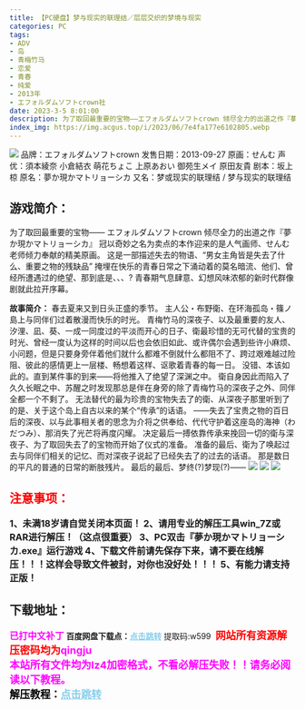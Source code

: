 ```yaml
---
title: 【PC硬盘】梦与现实的联理结／层层交织的梦境与现实
categories: PC
tags:
- ADV
- 岛
- 青梅竹马
- 恋爱
- 青春
- 纯爱
- 2013年
- エフォルダムソフトcrown社
date: 2023-3-5 8:01:00
description: 为了取回最重要的宝物――エフォルダムソフトcrown 倾尽全力的出道之作『夢か現かマトリョーシカ』冠以奇妙之名为卖点的本作迎来的是人气画师、せんむ老师倾力奉献的精美原画。这是一部描述失去的物语、“男女主角皆是失去了什么、重要之物的残缺品”掩埋在快乐的青春日常之下涌动着的莫名暗流、他们、曾经所遭遇过的绝望、那到底是、、、?青春期气息肆意、幻想风味浓郁的新时代群像剧就此拉开序幕。
index_img: https://img.acgus.top/i/2023/06/7e4fa177e6102805.webp
---
```

![](https://img.acgus.top/i/2023/06/7e4fa177e6102805.webp)
品牌：エフォルダムソフトcrown
发售日期：2013-09-27
原画：せんむ
声优：須本綾奈 小倉結衣 萌花ちょこ 上原あおい 御苑生メイ 原田友貴
剧本：坂上椋
原名：夢か現かマトリョーシカ
又名：梦或现实的联理结 / 梦与现实的联理结

## 游戏简介：
为了取回最重要的宝物――
エフォルダムソフトcrown 倾尽全力的出道之作『夢か現かマトリョーシカ』
冠以奇妙之名为卖点的本作迎来的是人气画师、せんむ老师倾力奉献的精美原画。
这是一部描述失去的物语、“男女主角皆是失去了什么、重要之物的残缺品”
掩埋在快乐的青春日常之下涌动着的莫名暗流、他们、曾经所遭遇过的绝望、那到底是、、、?
青春期气息肆意、幻想风味浓郁的新时代群像剧就此拉开序幕。

**故事简介：**
春去夏来又到日头正盛的季节。
主人公・布野衛、在环海孤岛・篠ノ島上与同伴们过着散漫而快乐的时光。
青梅竹马的深夜子、以及最重要的友人、汐浬、凪、葵、一成一同度过的平淡而开心的日子、衛最珍惜的无可代替的宝贵的时光、曾经一度认为这样的时间以后也会依旧如此、或许偶尔会遇到些许小麻烦、小问题，但是只要身旁伴着他们就什么都难不倒就什么都阻不了、跨过艰难越过险阻、彼此的感情更上一层楼、畅想着这样、讴歌着青春的每一日。
没错、本该如此的。直到某件事的到来――将他推入了绝望了深渊之中。
衛自身因此而陷入了久久长眠之中、苏醒之时发现那总是伴在身旁的除了青梅竹马的深夜子之外、同伴全都一个不剩了。
无法替代的最为珍贵的宝物失去了的衛、从深夜子那里听到了的是、关于这个岛上自古以来的某个“传承”的话语。
――失去了宝贵之物的百日后的深夜、以与此事相关者的思念为介将之供奉给、代代守护着这座岛的海神（わだつみ）、那消失了光芒将再度闪耀。
决定最后一搏依靠传承来挽回一切的衛与深夜子、为了取回失去了的宝物而开始了仪式的准备。
准备的最后、衛为了唤起过去与同伴们相关的记忆、而对深夜子说起了已经失去了的过去的话语。
那是数日的平凡的普通的日常的断肢残片。
最后的最后、梦终(?)梦现(?)――
![](https://img.acgus.top/i/2023/06/b7f5177b85102811.webp)
![](https://img.acgus.top/i/2023/06/99dcf60a72102810.webp)
![](https://img.acgus.top/i/2023/06/0516556126102808.webp)





## <font color=#FF0000 >注意事项：</font>
<font size=3><b>1、未满18岁请自觉关闭本页面！
2、请用专业的解压工具win_7Z或RAR进行解压！（这点很重要）
3、PC双击『夢か現かマトリョーシカ.exe』运行游戏
4、下载文件前请先保存下来，请不要在线解压！！！这样会导致文件被封，对你也没好处！！！
5、有能力请支持正版！</b></font>

## 下载地址：
<font color=#FF00FF size=3><b>已打中文补丁</b></font>
<b>百度网盘下载点：</b><a href="https://pan.baidu.com/s/1CZw70D6nt8c85ba3Jeq2HA?pwd=w599" style="color: #87CEEB;"><b>点击跳转</b></a> 提取码:w599
<a style="padding: 0" href="https://post.qingju.org/AD/"><img style="max-width:100%" src="https://img.acgus.top/i/2024/07/478f689b8021d8d499ab43d21acf137a.gif" alt=""></a>
<b><font color=#FF0000 size=4>网站所有资源解压密码均为</b></font><b><font color=#FF00FF size=4>qingju</font><font color=#FF0000 ></font></b><br><b><font color=#FF00FF size=4>本站所有文件均为lz4加密格式，不看必解压失败！！请务必阅读以下教程。</b></font><br><b><font color=#000 size=4>解压教程：</b><a href="https://post.qingju.org/tutorial/000/" style="color: #87CEEB;"><b>点击跳转</b></a>
